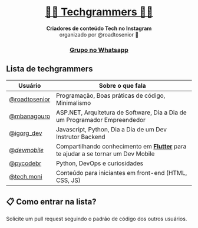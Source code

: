 <h1 align="center">
  <a href="#">
   👨‍💻 Techgrammers 👩‍💻
  </a>
</h1>

<p align="center">
  <strong>Criadores de conteúdo Tech no Instagram</strong><br>
  organizado por @roadtosenior 🚀
</p>

<h3 align="center">
  <a href="https://api.whatsapp.com/send?phone=5551983043447&text=Ol%C3%A1!%20Gostaria%20de%20entrar%20no%20grupo%20Techgrammers">Grupo no Whatsapp</a>
</h3>

## Lista de techgrammers

Usuário | Sobre o que fala
------------ | -------
<a href="https://www.instagram.com/roadtosenior/">@roadtosenior</a> | Programação, Boas práticas de código, Minimalismo
<a href="https://www.instagram.com/mbanagouro/">@mbanagouro</a> | ASP.NET, Arquitetura de Software, Dia a Dia de um Programador Empreendedor
<a href="https://www.instagram.com/igorg_dev/">@igorg_dev</a> | Javascript, Python, Dia a Dia de um Dev Instrutor Backend
<a href="https://www.instagram.com/_devmobile/">@_devmobile_</a> | Compartilhando conhecimento em <strong><a href="https://flutter.dev/">Flutter</a></strong> para te ajudar a se tornar um Dev Mobile
<a href="https://www.instagram.com/pycodebr/">@pycodebr</a> | Python, DevOps e curiosidades
<a href="https://www.instagram.com/tech.moni/">@tech.moni</a> | Conteúdo para iniciantes em front-end (HTML, CSS, JS)

## 📋 Como entrar na lista?

Solicite um pull request seguindo o padrão de código dos outros usuários.
